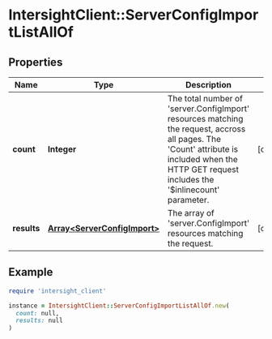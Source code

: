 # IntersightClient::ServerConfigImportListAllOf

## Properties

| Name | Type | Description | Notes |
| ---- | ---- | ----------- | ----- |
| **count** | **Integer** | The total number of &#39;server.ConfigImport&#39; resources matching the request, accross all pages. The &#39;Count&#39; attribute is included when the HTTP GET request includes the &#39;$inlinecount&#39; parameter. | [optional] |
| **results** | [**Array&lt;ServerConfigImport&gt;**](ServerConfigImport.md) | The array of &#39;server.ConfigImport&#39; resources matching the request. | [optional] |

## Example

```ruby
require 'intersight_client'

instance = IntersightClient::ServerConfigImportListAllOf.new(
  count: null,
  results: null
)
```

